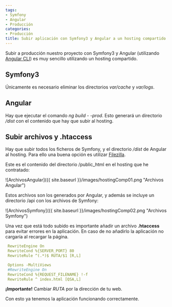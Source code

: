 ```yaml
---
tags:
- Symfony
- Angular
- Producción
categories:
- Producción
title: Subir aplicación con Symfony3 y Angular a un hosting compartido.
---
```


Subir a producción nuestro proyecto con Symfony3 y Angular (utilizando [Angular CLI](https://cli.angular.io/)) es muy sencillo utilizando un hosting compartido.

## Symfony3

Únicamente es necesario eliminar los directorios *var/cache* y *var/logs*.

## Angular

Hay que ejecutar el comando *ng build - -prod*. Esto generará un directorio */dist* con el contenido que hay que subir al hosting.

## Subir archivos y .htaccess

Hay que subir todos los ficheros de Symfony, y el directorio */dist* de Angular al hosting. Para ello una buena opción es utilizar [Filezilla](https://filezilla-project.org/).

Este es el contenido del directorio /public_html en el hosting que he contratado:

![ArchivosAngular]({{ site.baseurl }}/images/hostingComp01.png "Archivos Angular")

Estos archivos son los generados por Angular, y además se incluye un directorio /api con los archivos de Symfony:

![ArchivosSymfony]({{ site.baseurl }}/images/hostingComp02.png "Archivos Symfony")

Una vez que está todo subido es importante añadir un archivo **.htaccess** para evitar errores en la aplicación. En caso de no añadirlo la aplicación no cargaría al recargar la página.

```yml
 RewriteEngine On 
 RewriteCond %{SERVER_PORT} 80 
 RewriteRule ^(.*)$ RUTA/$1 [R,L] 

 Options -MultiViews
 #RewriteEngine On
 RewriteCond %{REQUEST_FILENAME} !-f
 RewriteRule ^ index.html [QSA,L]
```

**¡Importante!** Cambiar *RUTA* por la dirección de tu web.

Con esto ya tenemos la aplicación funcionando correctamente. 
